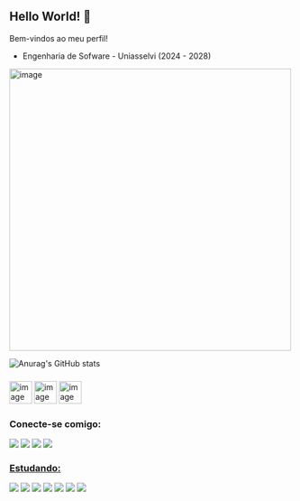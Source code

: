 ## Hello World! 🌙

Bem-vindos ao meu perfil! 

- Engenharia de Sofware - Uniasselvi (2024 - 2028)


<img src="[https://media.tenor.com/4RYbGa1GttQAAAAd/lofi-browsing.gif](https://i.pinimg.com/originals/65/15/5c/65155c24c6a0033db647f9d09d8aa990.gif)" alt="image" height="500" width="500">

![Anurag's GitHub stats](https://github-readme-stats.vercel.app/api?username=SharaRSousa&theme=dracula&show_icons=true)

###

<div>
<img src="https://cdn.jsdelivr.net/gh/devicons/devicon/icons/css3/css3-original-wordmark.svg" alt="image" height="40" width="40">
<img src="https://cdn.jsdelivr.net/gh/devicons/devicon/icons/html5/html5-original-wordmark.svg" alt="image" height="40" width="40">
<img src="https://cdn.jsdelivr.net/gh/devicons/devicon/icons/javascript/javascript-original.svg" alt="image" height="40" width="40">
</div>

### Conecte-se comigo:
<div>
<a href="https://www.instagram.com/shararsousaofficial/" target="_blank"><img src="https://img.shields.io/badge/Instagram-E4405F?style=for-the-badge&logo=instagram&logoColor=white" target="_blank"></a>
<a href="https://www.facebook.com/profile.php?id=100082837994806" target="_blank"><img src="https://img.shields.io/badge/Facebook-1877F2?style=for-the-badge&logo=facebook&logoColor=white" target="_blank"></a>
<a href="https://www.linkedin.com/in/shara-rodrigues-a30aa8237/" target="_blank"><img src="https://img.shields.io/badge/LinkedIn-0077B5?style=for-the-badge&logo=linkedin&logoColor=white" target="_blank"></a>
<a href="shararsousa@gmail.com" target="_blanck"><img src="https://img.shields.io/badge/Microsoft_Outlook-0078D4?style=for-the-badge&logo=microsoft-outlook&logoColor=white" target="_blanck">
</div>

### Estudando:

<div>
<a href="#" target="_blank"><img src="https://img.shields.io/badge/HTML5-E34F26?style=for-the-badge&logo=html5&logoColor=white" target="_blank"></a>
<a href="#" target="_blank"><img src="https://img.shields.io/badge/CSS-239120?&style=for-the-badge&logo=css3&logoColor=white" target="_blank"></a>
<a href="#" target="_blank"><img src="https://img.shields.io/badge/CSS3-1572B6?style=for-the-badge&logo=css3&logoColor=white" target="_blank"></a>
<a href = "#"><img src="https://img.shields.io/badge/JavaScript-323330?style=for-the-badge&logo=javascript&logoColor=F7DF1E" target="_blank"></a>
<a href = "#"><img src="https://img.shields.io/badge/Angular-DD0031?style=for-the-badge&logo=angular&logoColor=white" target="_blank"></a>
<a href = "#"><img src="	https://img.shields.io/badge/Spring-6DB33F?style=for-the-badge&logo=spring&logoColor=white" target="_blank"></a>
<a href = "#"><img src="https://img.shields.io/badge/MySQL-00000F?style=for-the-badge&logo=mysql&logoColor=white" target="_blank"></a>
</div>

